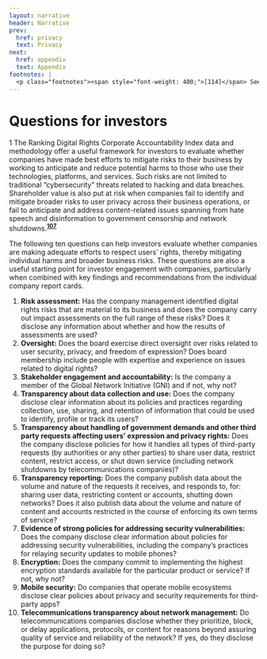 ```yaml
---
layout: narrative
header: Narrative
prev:
  href: privacy
  text: Privacy
next:
  href: appendix
  text: Appendix
footnotes: | 
  <p class="footnotes"><span style="font-weight: 400;">[114]</span> See the 2019 RDR Index methodology at: <a href="/2019-indicators" target="_blank" rel="noopener">rankingdigitalrights.org/2019-indicators</a>/.</p>
---
```

Questions for investors
=======================

1 The Ranking Digital Rights Corporate Accountability Index data and methodology offer a useful framework for investors to evaluate whether companies have made best efforts to mitigate risks to their business by working to anticipate and reduce potential harms to those who use their technologies, platforms, and services. Such risks are not limited to traditional “cybersecurity” threats related to hacking and data breaches. Shareholder value is also put at risk when companies fail to identify and mitigate broader risks to user privacy across their business operations, or fail to anticipate and address content-related issues spanning from hate speech and disinformation to government censorship and network shutdowns.**<sup>[107](#footnotes)</sup>**

The following ten questions can help investors evaluate whether companies are making adequate efforts to respect users’ rights, thereby mitigating individual harms and broader business risks. These questions are also a useful starting point for investor engagement with companies, particularly when combined with key findings and recommendations from the individual company report cards.

1. **Risk assessment:** Has the company management identified digital rights risks that are material to its business and does the company carry out impact assessments on the full range of these risks? Does it disclose any information about whether and how the results of assessments are used?
2. **Oversight:** Does the board exercise direct oversight over risks related to user security, privacy, and freedom of expression? Does board membership include people with expertise and experience on issues related to digital rights?
3. **Stakeholder engagement and accountability:** Is the company a member of the Global Network Initiative (GNI) and if not, why not?
4. **Transparency about data collection and use:** Does the company disclose clear information about its policies and practices regarding collection, use, sharing, and retention of information that could be used to identify, profile or track its users?
5. **Transparency about handling of government demands and other third party requests affecting users’ expression and privacy rights:** Does the company disclose policies for how it handles all types of third-party requests (by authorities or any other parties) to share user data, restrict content, restrict access, or shut down service (including network shutdowns by telecommunications companies)?
6. **Transparency reporting:** Does the company publish data about the volume and nature of the requests it receives, and responds to, for: sharing user data, restricting content or accounts, shutting down networks? Does it also publish data about the volume and nature of content and accounts restricted in the course of enforcing its own terms of service?
7. **Evidence of strong policies for addressing security vulnerabilities:** Does the company disclose clear information about policies for addressing security vulnerabilities, including the company’s practices for relaying security updates to mobile phones?
8. **Encryption:** Does the company commit to implementing the highest encryption standards available for the particular product or service? If not, why not?
9. **Mobile security:** Do companies that operate mobile ecosystems disclose clear policies about privacy and security requirements for third-party apps?
10. **Telecommunications transparency about network management:** Do telecommunications companies disclose whether they prioritize, block, or delay applications, protocols, or content for reasons beyond assuring quality of service and reliability of the network? If yes, do they disclose the purpose for doing so?